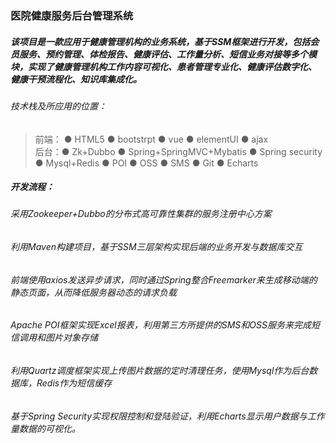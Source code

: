 ### 医院健康服务后台管理系统
##### 该项目是一款应用于健康管理机构的业务系统，基于SSM框架进行开发，包括会员服务、预约管理、体检报告、健康评估、工作量分析、短信业务对接等多个模块，实现了健康管理机构工作内容可视化、患者管理专业化、健康评估数字化、 健康干预流程化、知识库集成化。

###### 技术栈及所应用的位置：

> 前端： ● HTML5 ● bootstrpt ● vue ● elementUI ● ajax
> <br>
> 后台：● Zk+Dubbo ● Spring+SpringMVC+Mybatis ● Spring security ● Mysql+Redis ● POI ● OSS ● SMS ● Git ● Echarts

##### 开发流程：
###### 采用Zookeeper+Dubbo的分布式高可靠性集群的服务注册中心方案<br>
###### 利用Maven构建项目，基于SSM三层架构实现后端的业务开发与数据库交互<br>
###### 前端使用axios发送异步请求，同时通过Spring整合Freemarker来生成移动端的静态页面，从而降低服务器动态的请求负载<br>
###### Apache POI框架实现Excel报表，利用第三方所提供的SMS和OSS服务来完成短信调用和图片对象存储<br>
###### 利用Quartz调度框架实现上传图片数据的定时清理任务，使用Mysql作为后台数据库，Redis作为短信缓存<br>
###### 基于Spring Security实现权限控制和登陆验证，利用Echarts显示用户数据与工作量数据的可视化。<br>
